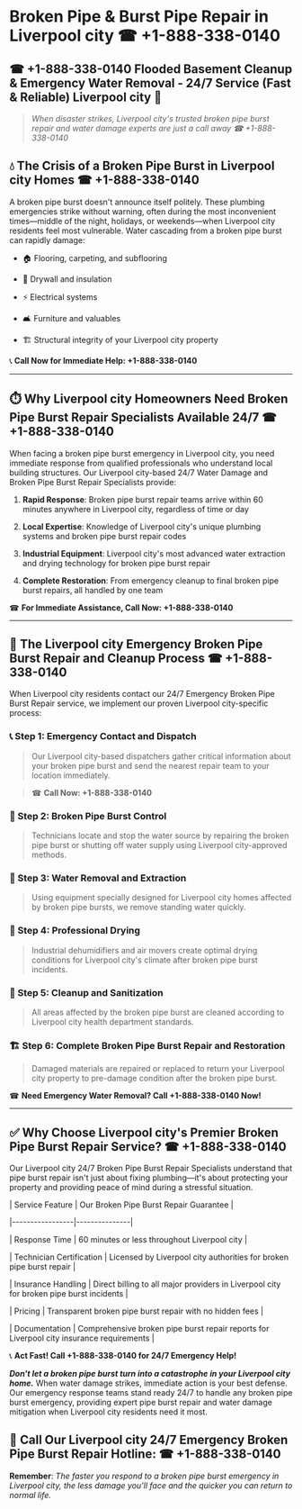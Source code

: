 # Broken Pipe & Burst Pipe Repair in Liverpool city ☎ +1-888-338-0140  
## ☎ +1-888-338-0140 Flooded Basement Cleanup & Emergency Water Removal - 24/7 Service (Fast & Reliable) Liverpool city 🚨  

> *When disaster strikes, Liverpool city's trusted broken pipe burst repair and water damage experts are just a call away ☎ +1-888-338-0140*  

## 💧 The Crisis of a Broken Pipe Burst in Liverpool city Homes ☎ +1-888-338-0140  

A broken pipe burst doesn't announce itself politely. These plumbing emergencies strike without warning, often during the most inconvenient times—middle of the night, holidays, or weekends—when Liverpool city residents feel most vulnerable. Water cascading from a broken pipe burst can rapidly damage:  

* 🏠 Flooring, carpeting, and subflooring  
* 🧱 Drywall and insulation  
* ⚡ Electrical systems  
* 🛋️ Furniture and valuables  
* 🏗️ Structural integrity of your Liverpool city property  

📞 **Call Now for Immediate Help: +1-888-338-0140**  

---  

## ⏱️ Why Liverpool city Homeowners Need Broken Pipe Burst Repair Specialists Available 24/7 ☎ +1-888-338-0140  

When facing a broken pipe burst emergency in Liverpool city, you need immediate response from qualified professionals who understand local building structures. Our Liverpool city-based 24/7 Water Damage and Broken Pipe Burst Repair Specialists provide:  

1. **Rapid Response**: Broken pipe burst repair teams arrive within 60 minutes anywhere in Liverpool city, regardless of time or day  
2. **Local Expertise**: Knowledge of Liverpool city's unique plumbing systems and broken pipe burst repair codes  
3. **Industrial Equipment**: Liverpool city's most advanced water extraction and drying technology for broken pipe burst repair  
4. **Complete Restoration**: From emergency cleanup to final broken pipe burst repairs, all handled by one team  

☎ **For Immediate Assistance, Call Now: +1-888-338-0140**  

---  

## 🔧 The Liverpool city Emergency Broken Pipe Burst Repair and Cleanup Process ☎ +1-888-338-0140  

When Liverpool city residents contact our 24/7 Emergency Broken Pipe Burst Repair service, we implement our proven Liverpool city-specific process:  

### 📞 Step 1: Emergency Contact and Dispatch  
> Our Liverpool city-based dispatchers gather critical information about your broken pipe burst and send the nearest repair team to your location immediately.  
> ☎ **Call Now: +1-888-338-0140**  

### 🚿 Step 2: Broken Pipe Burst Control  
> Technicians locate and stop the water source by repairing the broken pipe burst or shutting off water supply using Liverpool city-approved methods.  

### 🌊 Step 3: Water Removal and Extraction  
> Using equipment specially designed for Liverpool city homes affected by broken pipe bursts, we remove standing water quickly.  

### 💨 Step 4: Professional Drying  
> Industrial dehumidifiers and air movers create optimal drying conditions for Liverpool city's climate after broken pipe burst incidents.  

### 🧼 Step 5: Cleanup and Sanitization  
> All areas affected by the broken pipe burst are cleaned according to Liverpool city health department standards.  

### 🏗️ Step 6: Complete Broken Pipe Burst Repair and Restoration  
> Damaged materials are repaired or replaced to return your Liverpool city property to pre-damage condition after the broken pipe burst.  

☎ **Need Emergency Water Removal? Call +1-888-338-0140 Now!**  

---  

## ✅ Why Choose Liverpool city's Premier Broken Pipe Burst Repair Service? ☎ +1-888-338-0140  

Our Liverpool city 24/7 Broken Pipe Burst Repair Specialists understand that pipe burst repair isn't just about fixing plumbing—it's about protecting your property and providing peace of mind during a stressful situation.  

| Service Feature | Our Broken Pipe Burst Repair Guarantee |  
|-----------------|---------------|  
| Response Time | 60 minutes or less throughout Liverpool city |  
| Technician Certification | Licensed by Liverpool city authorities for broken pipe burst repair |  
| Insurance Handling | Direct billing to all major providers in Liverpool city for broken pipe burst incidents |  
| Pricing | Transparent broken pipe burst repair with no hidden fees |  
| Documentation | Comprehensive broken pipe burst repair reports for Liverpool city insurance requirements |  

📞 **Act Fast! Call +1-888-338-0140 for 24/7 Emergency Help!**  

***Don't let a broken pipe burst turn into a catastrophe in your Liverpool city home.*** When water damage strikes, immediate action is your best defense. Our emergency response teams stand ready 24/7 to handle any broken pipe burst emergency, providing expert pipe burst repair and water damage mitigation when Liverpool city residents need it most.  

## 📱 Call Our Liverpool city 24/7 Emergency Broken Pipe Burst Repair Hotline: ☎ +1-888-338-0140  

**Remember**: *The faster you respond to a broken pipe burst emergency in Liverpool city, the less damage you'll face and the quicker you can return to normal life.*